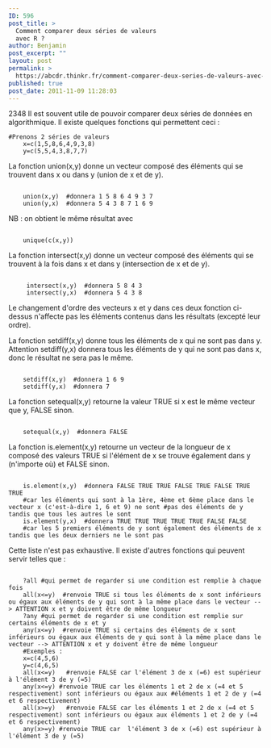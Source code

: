 ```yaml
---
ID: 596
post_title: >
  Comment comparer deux séries de valeurs
  avec R ?
author: Benjamin
post_excerpt: ""
layout: post
permalink: >
  https://abcdr.thinkr.fr/comment-comparer-deux-series-de-valeurs-avec-r/
published: true
post_date: 2011-11-09 11:28:03
---
```

2348
Il est souvent utile de pouvoir comparer deux séries de données en algorithmique. Il existe quelques fonctions qui permettent ceci :


<pre><code>#Prenons 2 séries de valeurs
	x=c(1,5,8,6,4,9,3,8)
	y=c(5,5,4,3,8,7,7)
</code></pre>


La fonction union(x,y) donne un vecteur composé des éléments qui se trouvent dans x ou dans y (union de x et de y). 

<pre><code> 
	union(x,y)  #donnera 1 5 8 6 4 9 3 7
	union(y,x)  #donnera 5 4 3 8 7 1 6 9
</code></pre>

NB : on obtient le même résultat avec  
<pre><code> 
	unique(c(x,y))
</code></pre>


La fonction intersect(x,y) donne un vecteur composé des éléments qui se trouvent à la fois dans x et dans y (intersection de x et de y).

<pre><code> 
	 intersect(x,y)  #donnera 5 8 4 3
	 intersect(y,x)  #donnera 5 4 3 8
</code></pre>


Le changement d'ordre des vecteurs x et y dans ces deux fonction ci-dessus n'affecte pas les éléments contenus dans les résultats (excepté leur ordre).



La fonction setdiff(x,y) donne tous les éléments de x qui ne sont pas dans y. Attention setdiff(y,x) donnera tous les éléments de y qui ne sont pas dans x, donc le résultat ne sera pas le même.

<pre><code> 
	setdiff(x,y)  #donnera 1 6 9
	setdiff(y,x)  #donnera 7
</code></pre>


 La fonction setequal(x,y) retourne la valeur TRUE si x est le même vecteur que y, FALSE sinon.

<pre><code> 
	setequal(x,y)  #donnera FALSE
</code></pre>


La fonction is.element(x,y) retourne un vecteur de la longueur de x composé des valeurs TRUE si l'élément de x se trouve également dans y (n'importe où) et FALSE sinon.

<pre><code> 
	is.element(x,y)  #donnera FALSE TRUE TRUE FALSE TRUE FALSE TRUE TRUE 
	#car les éléments qui sont à la 1ère, 4ème et 6ème place dans le vecteur x (c'est-à-dire 1, 6 et 9) ne sont #pas des éléments de y tandis que tous les autres le sont
	is.element(y,x)  #donnera TRUE TRUE TRUE TRUE TRUE FALSE FALSE 
	#car les 5 premiers éléments de y sont également des éléments de x tandis que les deux derniers ne le sont pas
</code></pre>


Cette liste n'est pas exhaustive. Il existe d'autres fonctions qui peuvent servir telles que :

<pre><code> 
	?all #qui permet de regarder si une condition est remplie à chaque fois
	all(x&lt;=y)  #renvoie TRUE si tous les éléments de x sont inférieurs ou égaux aux éléments de y qui sont à la même place dans le vecteur --&gt; ATTENTION x et y doivent être de même longueur
	?any #qui permet de regarder si une condition est remplie sur certains éléments de x et y
	any(x&lt;=y)  #renvoie TRUE si certains des éléments de x sont inférieurs ou égaux aux éléments de y qui sont à la même place dans le vecteur --&gt; ATTENTION x et y doivent être de même longueur 
	#Exemples :
	x=c(4,5,6)
	y=c(4,6,5)
	all(x&lt;=y)   #renvoie FALSE car l'élément 3 de x (=6) est supérieur à l'élément 3 de y (=5)
	any(x&lt;=y) #renvoie TRUE car les éléments 1 et 2 de x (=4 et 5 respectivement) sont inférieurs ou égaux aux #éléments 1 et 2 de y (=4 et 6 respectivement)
	all(x&gt;=y)   #renvoie FALSE car les éléments 1 et 2 de x (=4 et 5 respectivement) sont inférieurs ou égaux aux éléments 1 et 2 de y (=4 et 6 respectivement) 
	any(x&gt;=y) #renvoie TRUE car  l'élément 3 de x (=6) est supérieur à l'élément 3 de y (=5) 
</code></pre>




